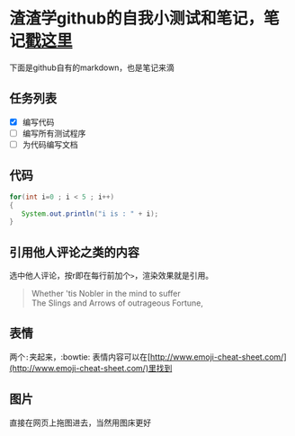 # 渣渣学github的自我小测试和笔记，笔记[戳这里](https://github.com/hanyuguang/helloworld/blob/master/GitNote.md)
下面是github自有的markdown，也是笔记来滴

## 任务列表
- [X] 编写代码
- [ ] 编写所有测试程序
- [ ] 为代码编写文档

## 代码
```java
for(int i=0 ; i < 5 ; i++)
{
   System.out.println("i is : " + i);  
}
```

## 引用他人评论之类的内容
选中他人评论，按r即在每行前加个`>`，渲染效果就是引用。
> Whether 'tis Nobler in the mind to suffer  
> The Slings and Arrows of outrageous Fortune,  

## 表情
两个`:`夹起来，:bowtie:
表情内容可以在[http://www.emoji-cheat-sheet.com/](http://www.emoji-cheat-sheet.com/)里找到

## 图片
直接在网页上拖图进去，当然用图床更好
